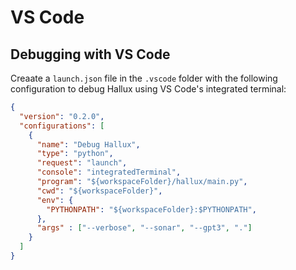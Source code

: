 # VS Code

## Debugging with VS Code

Creaate a `launch.json` file in the `.vscode` folder with the following configuration to debug Hallux using VS Code's integrated terminal:

```json
{
  "version": "0.2.0",
  "configurations": [
    {
      "name": "Debug Hallux",
      "type": "python",
      "request": "launch",
      "console": "integratedTerminal",
      "program": "${workspaceFolder}/hallux/main.py",
      "cwd": "${workspaceFolder}",
      "env": {
        "PYTHONPATH": "${workspaceFolder}:$PYTHONPATH",
      },
      "args" : ["--verbose", "--sonar", "--gpt3", "."]
    }
  ]
}
```
